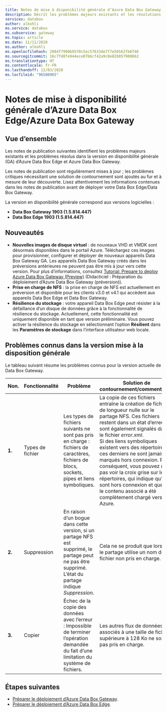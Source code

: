 ```yaml
---
title: Notes de mise à disponibilité générale d’Azure Data Box Gateway | Microsoft Docs
description: Décrit les problèmes majeurs existants et les résolutions pour Azure Data Box Gateway exécutant la version en disponibilité générale.
services: databox
author: alkohli
ms.service: databox
ms.subservice: gateway
ms.topic: article
ms.date: 11/11/2020
ms.author: alkohli
ms.openlocfilehash: 2984f7990b9570c5ec57633de7f7e50162fb6f46
ms.sourcegitcommit: 16c7fd8fe944ece07b6cf42a9c0e82b057900662
ms.translationtype: HT
ms.contentlocale: fr-FR
ms.lasthandoff: 12/03/2020
ms.locfileid: "96580965"
---
```

# <a name="azure-data-box-edgeazure-data-box-gateway-general-availability-release-notes"></a>Notes de mise à disponibilité générale d’Azure Data Box Edge/Azure Data Box Gateway

## <a name="overview"></a>Vue d’ensemble

Les notes de publication suivantes identifient les problèmes majeurs existants et les problèmes résolus dans la version en disponibilité générale (GA) d’Azure Data Box Edge et Azure Data Box Gateway. 

Les notes de publication sont régulièrement mises à jour ; les problèmes critiques nécessitant une solution de contournement sont ajoutés au fur et à mesure de leur découverte. Lisez attentivement les informations contenues dans les notes de publication avant de déployer votre Data Box Edge/Data Box Gateway.

La version en disponibilité générale correspond aux versions logicielles :

- **Data Box Gateway 1903 (1.5.814.447)**
- **Data Box Edge 1903 (1.5.814.447)**


## <a name="whats-new"></a>Nouveautés

- **Nouvelles images de disque virtuel** : de nouveaux VHD et VMDK sont désormais disponibles dans le portail Azure. Téléchargez ces images pour provisionner, configurer et déployer de nouveaux appareils Data Box Gateway GA. Les appareils Data Box Gateway créés dans les préversions antérieures ne peuvent pas être mis à jour vers cette version. Pour plus d’informations, consultez [Tutorial: Prepare to deploy Azure Data Box Gateway (Preview)](data-box-gateway-deploy-prep.md) (Didacticiel : Préparation du déploiement d’Azure Data Box Gateway (préversion)).
- **Prise en charge de NFS** : la prise en charge de NFS est actuellement en préversion et disponible pour les clients v3.0 et v4.1 qui accèdent aux appareils Data Box Edge et Data Box Gateway.
- **Résilience du stockage** : votre appareil Data Box Edge peut résister à la défaillance d’un disque de données grâce à la fonctionnalité de résilience du stockage. Actuellement, cette fonctionnalité est uniquement disponible en tant que version préliminaire. Vous pouvez activer la résilience du stockage en sélectionnant l’option **Résilient** dans les **Paramètres de stockage** dans l’interface utilisateur web locale.


## <a name="known-issues-in-ga-release"></a>Problèmes connus dans la version mise à la disposition générale

Le tableau suivant résume les problèmes connus pour la version actuelle de Data Box Gateway.

| Non. | Fonctionnalité | Problème | Solution de contournement/commentaires |
| --- | --- | --- | --- |
| **1.** |Types de fichier | Les types de fichiers suivants ne sont pas pris en charge : fichiers de caractères, fichiers de blocs, sockets, pipes et liens symboliques.  |La copie de ces fichiers entraîne la création de fichiers de longueur nulle sur le partage NFS. Ces fichiers restent dans un état d’erreur et sont également signalés dans le fichier *error.xml*. <br> Si des liens symboliques existent vers des répertoires, ces derniers ne sont jamais marqués hors connexion. Par conséquent, vous pouvez ne pas voir la croix grise sur les répertoires, qui indique qu’ils sont hors connexion et que tout le contenu associé a été complètement chargé vers Azure. |
| **2.** |Suppression | En raison d’un bogue dans cette version, si un partage NFS est supprimé, le partage peut ne pas être supprimé. L’état du partage indique *Suppression*.  |Cela ne se produit que lorsque le partage utilise un nom de fichier non pris en charge. |
| **3.** |Copier | Échec de la copie des données avec l’erreur :  Impossible de terminer l’opération demandée du fait d’une limitation du système de fichiers.  |Les autres flux de données associés à une taille de fichier supérieure à 128 Ko ne sont pas pris en charge.   |


## <a name="next-steps"></a>Étapes suivantes

- [Préparer le déploiement d’Azure Data Box Gateway](data-box-gateway-deploy-prep.md).
- [Préparer le déploiement d’Azure Data Box Edge](../databox-online/azure-stack-edge-deploy-prep.md).
